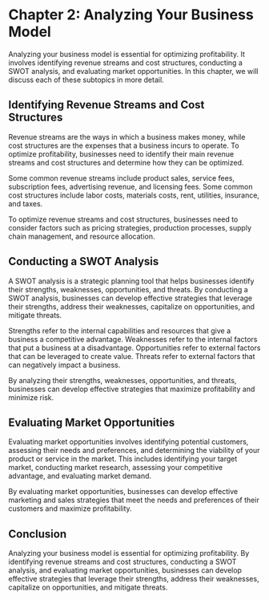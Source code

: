 Chapter 2: Analyzing Your Business Model
========================================

Analyzing your business model is essential for optimizing profitability. It involves identifying revenue streams and cost structures, conducting a SWOT analysis, and evaluating market opportunities. In this chapter, we will discuss each of these subtopics in more detail.

Identifying Revenue Streams and Cost Structures
-----------------------------------------------

Revenue streams are the ways in which a business makes money, while cost structures are the expenses that a business incurs to operate. To optimize profitability, businesses need to identify their main revenue streams and cost structures and determine how they can be optimized.

Some common revenue streams include product sales, service fees, subscription fees, advertising revenue, and licensing fees. Some common cost structures include labor costs, materials costs, rent, utilities, insurance, and taxes.

To optimize revenue streams and cost structures, businesses need to consider factors such as pricing strategies, production processes, supply chain management, and resource allocation.

Conducting a SWOT Analysis
--------------------------

A SWOT analysis is a strategic planning tool that helps businesses identify their strengths, weaknesses, opportunities, and threats. By conducting a SWOT analysis, businesses can develop effective strategies that leverage their strengths, address their weaknesses, capitalize on opportunities, and mitigate threats.

Strengths refer to the internal capabilities and resources that give a business a competitive advantage. Weaknesses refer to the internal factors that put a business at a disadvantage. Opportunities refer to external factors that can be leveraged to create value. Threats refer to external factors that can negatively impact a business.

By analyzing their strengths, weaknesses, opportunities, and threats, businesses can develop effective strategies that maximize profitability and minimize risk.

Evaluating Market Opportunities
-------------------------------

Evaluating market opportunities involves identifying potential customers, assessing their needs and preferences, and determining the viability of your product or service in the market. This includes identifying your target market, conducting market research, assessing your competitive advantage, and evaluating market demand.

By evaluating market opportunities, businesses can develop effective marketing and sales strategies that meet the needs and preferences of their customers and maximize profitability.

Conclusion
----------

Analyzing your business model is essential for optimizing profitability. By identifying revenue streams and cost structures, conducting a SWOT analysis, and evaluating market opportunities, businesses can develop effective strategies that leverage their strengths, address their weaknesses, capitalize on opportunities, and mitigate threats.

